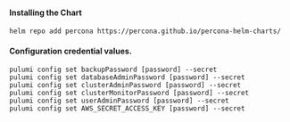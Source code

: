 #### Installing the Chart
```hcl
helm repo add percona https://percona.github.io/percona-helm-charts/
```

#### Configuration credential values.
```hcl
pulumi config set backupPassword [password] --secret
pulumi config set databaseAdminPassword [password] --secret
pulumi config set clusterAdminPassword [password] --secret
pulumi config set clusterMonitorPassword [password] --secret
pulumi config set userAdminPassword [password] --secret
pulumi config set AWS_SECRET_ACCESS_KEY [password] --secret
```